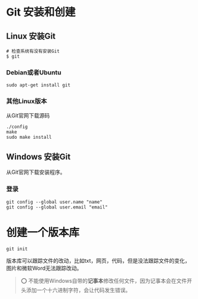 # Git 安装和创建

## Linux 安装Git

~~~ shell
# 检查系统有没有安装Git
$ git
~~~

### Debian或者Ubuntu 

~~~ shell
sudo apt-get install git
~~~

### 其他Linux版本

从Git官网下载源码

~~~ shell
./config
make
sudo make install
~~~

## Windows 安装Git

从Git官网下载安装程序。

### 登录

~~~ shell
git config --global user.name "name"
git config --global user.email "email"
~~~

# 创建一个版本库

~~~ shell
git init
~~~

版本库可以跟踪文件的改动，比如txt，网页，代码，但是没法跟踪文件的变化，图片和微软Word无法跟踪改动。

>   :o: 不能使用Windows自带的**记事本**修改任何文件，因为记事本会在文件开头添加一个十六进制字符，会让代码发生错误。